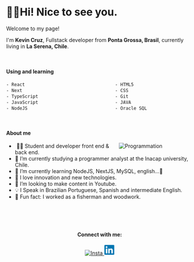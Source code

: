<h1>🐱‍💻Hi! Nice to see you. </h1>
Welcome to my page!

</br>

I'm <strong>Kevin Cruz</strong>, Fullstack developer from <strong>Ponta Grossa, Brasil</strong>, currently living in <strong>La Serena, Chile</strong>.

<br/>

<h4> Using and learning </h4>

<div>
  
    - React                                  - HTML5
    - Next                                   - CSS
    - TypeScript                             - Git
    - JavaScript                             - JAVA
    - NodeJS                                 - Oracle SQL
  
</div>

<br/>

<h4> About me </h4>
<img align="right" src="https://i.giphy.com/media/LmNwrBhejkK9EFP504/200w.webp" alt="Programmation" width="200" />

- ‍ 🐱‍👤 Student and developer front end & back end.
-  🌱 I’m currently studying a programmer analyst at the Inacap university, Chile.
-  💬 I’m currently learning NodeJS, NextJS, MySQL, english...🤣
-  🚀 I love innovation and new technologies.
-  🤔 I’m looking to make content in Youtube.
-  💡  I Speak in Brazilian Portuguese, Spanish and intermediate English.
-  👻 Fun fact: I worked as a fisherman and woodwork.

<br />
<br />
<br />

<h4 align="center"> Connect with me: </h4>
<p  align="center" > 
  <a href="https://www.instagram.com/kevin.pizarro.cruz/" target="blank_">
    <img src="https://upload.wikimedia.org/wikipedia/commons/thumb/e/e7/Instagram_logo_2016.svg/1024px-Instagram_logo_2016.svg.png" alt="Insta" height="28px" width="28px" />
  </a>
  <a href="https://www.linkedin.com/in/kevin-marlon-pizarro-cruz-22b369208/" target="blank_">
    <img src="https://raw.githubusercontent.com/devicons/devicon/master/icons/linkedin/linkedin-original.svg" alt="Linkedin" height="28px" width="28px" />
  </a>
</p>
